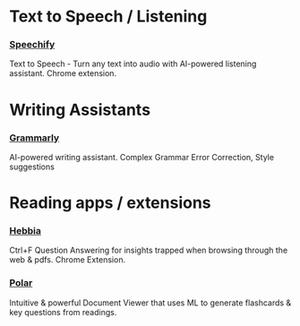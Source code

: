 # Text to Speech / Listening

### [Speechify](https://speechify.com) 

Text to Speech - Turn any text into audio with AI-powered listening assistant. Chrome extension.

# Writing Assistants

### [Grammarly](https://grammarly.com)

AI-powered writing assistant. Complex Grammar Error Correction, Style suggestions


# Reading apps / extensions

### [Hebbia](https://hebbia.ai)
Ctrl+F Question Answering for insights trapped when browsing through the web & pdfs. Chrome Extension.

### [Polar](https://getpolarized.io)

Intuitive & powerful Document Viewer that uses ML to generate flashcards & key questions from readings.
